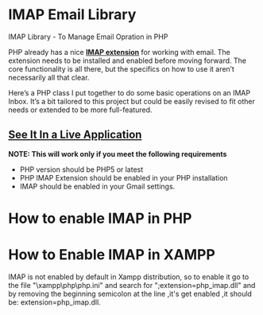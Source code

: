 # IMAP Email Library
IMAP Library -  To Manage Email Opration in PHP

PHP already has a nice <a href="https://www.php.net/manual/en/book.imap.php" target="_blank">**IMAP extension**</a> for working with email. 
The extension needs to be installed and enabled before moving forward. 
The core functionality is all there, but the specifics on how to use it aren’t necessarily all that clear.

Here’s a PHP class I put together to do some basic operations on an IMAP Inbox. It’s a bit tailored to this project but could be easily revised to fit other needs or extended to be more full-featured.

## [See It In a Live Application](http://aarvitech.com/Research/MailAutoGenrateSupportTicket/index.php)

**NOTE: This will work only if you meet the following requirements**

- PHP version should be PHP5 or latest
- PHP IMAP Extension should be enabled in your PHP installation
- IMAP should be enabled in your Gmail settings.

# How to enable IMAP in PHP
# How to Enable IMAP in XAMPP

IMAP is not enabled by default in Xampp distribution, so to enable it go to the file "\xampp\php\php.ini" and search for ";extension=php_imap.dll" and by removing the beginning semicolon at the line ,it's get enabled ,it should be: extension=php_imap.dll.
